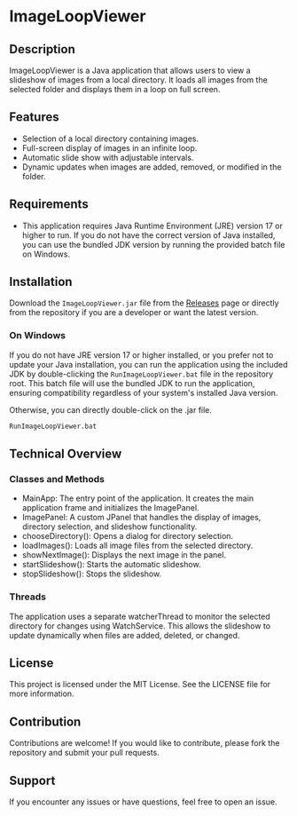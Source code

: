 # ImageLoopViewer

## Description
ImageLoopViewer is a Java application that allows users to view a slideshow of images from a local directory. It loads all images from the selected folder and displays them in a loop on full screen.

## Features
- Selection of a local directory containing images.
- Full-screen display of images in an infinite loop.
- Automatic slide show with adjustable intervals.
- Dynamic updates when images are added, removed, or modified in the folder.

## Requirements
- This application requires Java Runtime Environment (JRE) version 17 or higher to run. If you do not have the correct version of Java installed, you can use the bundled JDK version by running the provided batch file on Windows.

## Installation
Download the `ImageLoopViewer.jar` file from the [Releases](link_to_releases) page or directly from the repository if you are a developer or want the latest version.

### On Windows
If you do not have JRE version 17 or higher installed, or you prefer not to update your Java installation, you can run the application using the included JDK by double-clicking the `RunImageLoopViewer.bat` file in the repository root. This batch file will use the bundled JDK to run the application, ensuring compatibility regardless of your system's installed Java version.

Otherwise, you can directly double-click on the .jar file.

```bash
RunImageLoopViewer.bat
```

## Technical Overview
### Classes and Methods
- MainApp: The entry point of the application. It creates the main application frame and initializes the ImagePanel.
- ImagePanel: A custom JPanel that handles the display of images, directory selection, and slideshow functionality.
- chooseDirectory(): Opens a dialog for directory selection.
- loadImages(): Loads all image files from the selected directory.
- showNextImage(): Displays the next image in the panel.
- startSlideshow(): Starts the automatic slideshow.
- stopSlideshow(): Stops the slideshow.
### Threads
The application uses a separate watcherThread to monitor the selected directory for changes using WatchService. This allows the slideshow to update dynamically when files are added, deleted, or changed.

## License
This project is licensed under the MIT License. See the LICENSE file for more information.

## Contribution
Contributions are welcome! If you would like to contribute, please fork the repository and submit your pull requests.

## Support
If you encounter any issues or have questions, feel free to open an issue.
